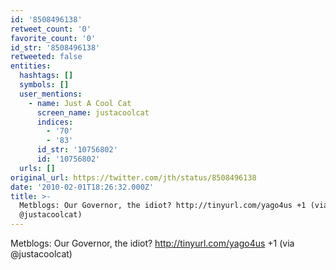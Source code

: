 ```yaml
---
id: '8508496138'
retweet_count: '0'
favorite_count: '0'
id_str: '8508496138'
retweeted: false
entities:
  hashtags: []
  symbols: []
  user_mentions:
    - name: Just A Cool Cat
      screen_name: justacoolcat
      indices:
        - '70'
        - '83'
      id_str: '10756802'
      id: '10756802'
  urls: []
original_url: https://twitter.com/jth/status/8508496138
date: '2010-02-01T18:26:32.000Z'
title: >-
  Metblogs: Our Governor, the idiot? http://tinyurl.com/yago4us +1 (via
  @justacoolcat)
---
```


Metblogs: Our Governor, the idiot? http://tinyurl.com/yago4us +1 (via @justacoolcat)